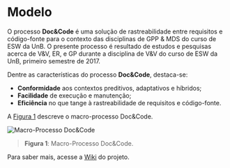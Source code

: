 # Modelo

O processo **Doc&Code** é uma solução de rastreabilidade entre requisitos e código-fonte para o contexto das disciplinas de GPP & MDS do curso de ESW da UnB. O presente processo é resultado de estudos e pesquisas acerca de V&V, ER, e GP durante a disciplina de V&V do curso de ESW da UnB, primeiro semestre de 2017.

Dentre as características do processo **Doc&Code**, destaca-se:

* **Conformidade** aos contextos preditivos, adaptativos e híbridos;
* **Facilidade** de execução e manutenção;
* **Eficiência** no que tange à rastreabilidade de requisitos e código-fonte.

A [Figura 1](https://github.com/DocAndCode/2017-1Grupo1/wiki/imagens/doccode_macro.png) descreve o macro-processo Doc&Code.

![Macro-Processo Doc&Code](imagens/doccode_macro.png)

> **Figura 1**: Macro-Processo Doc&Code.

Para saber mais, acesse a [Wiki](https://github.com/DocAndCode/2017-1Grupo1/wiki) do projeto.
